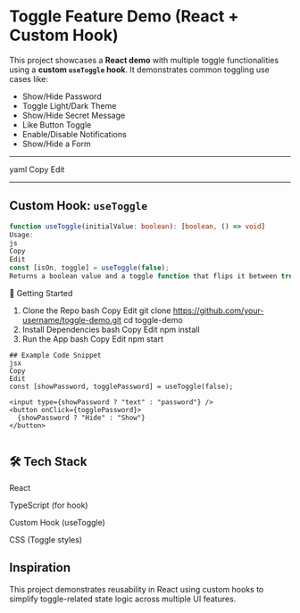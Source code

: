 #  Toggle Feature Demo (React + Custom Hook)

This project showcases a **React demo** with multiple toggle functionalities using a **custom `useToggle` hook**. It demonstrates common toggling use cases like:

-  Show/Hide Password  
-  Toggle Light/Dark Theme  
-  Show/Hide Secret Message  
-  Like Button Toggle  
-  Enable/Disable Notifications  
-  Show/Hide a Form  

---

yaml
Copy
Edit

---

##  Custom Hook: `useToggle`

```ts
function useToggle(initialValue: boolean): [boolean, () => void]
Usage:
js
Copy
Edit
const [isOn, toggle] = useToggle(false);
Returns a boolean value and a toggle function that flips it between true and false.

```
🚀 Getting Started
1. Clone the Repo
bash
Copy
Edit
git clone https://github.com/your-username/toggle-demo.git
cd toggle-demo
2. Install Dependencies
bash
Copy
Edit
npm install
3. Run the App
bash
Copy
Edit
npm start
```
## Example Code Snippet
jsx
Copy
Edit
const [showPassword, togglePassword] = useToggle(false);

<input type={showPassword ? "text" : "password"} />
<button onClick={togglePassword}>
  {showPassword ? "Hide" : "Show"}
</button>


```
##  🛠 Tech Stack
React

TypeScript (for hook)

Custom Hook (useToggle)

CSS (Toggle styles)



##  Inspiration
This project demonstrates reusability in React using custom hooks to simplify toggle-related state logic across multiple UI features.
